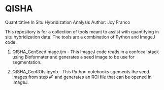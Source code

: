 # QISHA
Quantitative In Situ Hybridization Analysis
Author: Joy Franco

This repository is for a collection of tools meant to assist with quantifying in situ hybridization data. The tools are a combination of Python and ImageJ code.

1. QISHA_GenSeedImage.ijm - This ImageJ code reads in a confocal stack using Bioformater and generates a seed image to be use for segmentation.

2. QISHA_GenROIs.ipynb - This Python notebooks sgements the seed images from step #1 and generates an ROI file that can be opened in ImageJ.